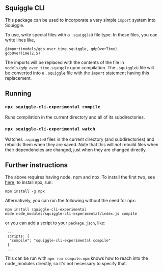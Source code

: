 ## Squiggle CLI

This package can be used to incorporate a very simple `import` system into Squiggle.

To use, write special files with a `.squiggleU` file type. In these files, you can write lines like,

```
@import(models/gdp_over_time.squiggle, gdpOverTime)
gdpOverTime(2.5)
```

The imports will be replaced with the contents of the file in `models/gdp_over_time.squiggle` upon compilation. The `.squiggleU` file will be converted into a `.squiggle` file with the `import` statement having this replacement.

## Running

### `npx squiggle-cli-experimental compile`

Runs compilation in the current directory and all of its subdirectories.

### `npx squiggle-cli-experimental watch`

Watches `.squiggleU` files in the current directory (and subdirectories) and rebuilds them when they are saved. Note that this will _not_ rebuild files when their dependencies are changed, just when they are changed directly.

## Further instructions

The above requires having node, npm and npx. To install the first two, see [here](https://nodejs.org/en/), to install npx, run:

```
npm install -g npx
```

Alternatively, you can run the following without the need for npx:

```
npm install squiggle-cli-experimental
node node_modules/squiggle-cli-experimental/index.js compile
```

or you can add a script to your `package.json`, like:

```
 ...
 scripts: {
  "compile": "squiggle-cli-experimental compile"
 }
 ...
```

This can be run with `npm run compile`. `npm` knows how to reach into the node_modules directly, so it's not necessary to specify that.
